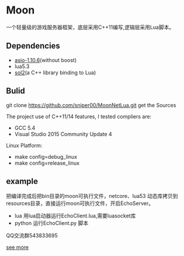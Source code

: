 # Moon
一个轻量级的游戏服务器框架，底层采用C++11编写,逻辑层采用Lua脚本。

## Dependencies
- [asio-1.10.6](https://github.com/chriskohlhoff/asio)(without boost)
- lua5.3
- [sol2](https://github.com/ThePhD/sol2)(a C++ library binding to Lua)

## Bulid

git clone <https://github.com/sniper00/MoonNetLua.git> get the Sources

The project use of C++11/14 features, I tested compliers are: 
- GCC 5.4 
- Visual Studio 2015 Community Update 4

Linux Platform: 
- make config=debug_linux
- make config=release_linux

## example
把编译完成后把bin目录的moon可执行文件，netcore、lua53 动态库拷贝到resources目录，直接运行moon可执行文件，开启EchoServer。
- lua 用lua启动器运行EchoClient.lua,需要luasocket库
- python 运行EchoClient.py 脚本


QQ交流群543833695

[see more](https://github.com/sniper00/MoonNetLua/wiki)
